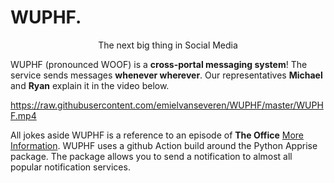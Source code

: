 # WUPHF. 

<div align="center">The next big thing in Social Media</div>

WUPHF (pronounced WOOF) is a **cross-portal messaging system**! The service sends messages **whenever wherever**. 
Our representatives **Michael** and **Ryan** explain it in the video below.

https://raw.githubusercontent.com/emielvanseveren/WUPHF/master/WUPHF.mp4

All jokes aside WUPHF is a reference to an episode of **The Office** [More Information](https://en.wikipedia.org/wiki/WUPHF.com).
WUPHF uses a github Action build around the Python Apprise package. The package allows you to send a notification to almost all popular notification services.

